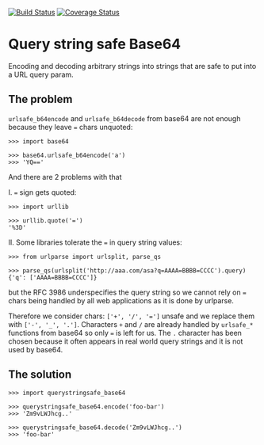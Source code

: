 [![Build Status](https://travis-ci.org/ClearcodeHQ/querystringsafe_base64.svg?branch=master)](https://travis-ci.org/ClearcodeHQ/querystringsafe_base64)
[![Coverage Status](https://img.shields.io/coveralls/ClearcodeHQ/querystringsafe_base64.svg)](https://coveralls.io/r/ClearcodeHQ/querystringsafe_base64)

# Query string safe Base64

Encoding and decoding arbitrary strings into strings that are safe to put into a URL query param.

## The problem

`urlsafe_b64encode` and `urlsafe_b64decode` from base64 are not enough because they leave `=` chars unquoted:

    >>> import base64

    >>> base64.urlsafe_b64encode('a')
    >>> 'YQ=='

And there are 2 problems with that

I. `=` sign gets quoted:

    >>> import urllib

    >>> urllib.quote('=')
    '%3D'

II. Some libraries tolerate the `=` in query string values:

    >>> from urlparse import urlsplit, parse_qs

    >>> parse_qs(urlsplit('http://aaa.com/asa?q=AAAA=BBBB=CCCC').query)
    {'q': ['AAAA=BBBB=CCCC']}

but the RFC 3986 underspecifies the query string so we cannot rely on `=` chars being handled by all web applications as it is done by urlparse.

Therefore we consider chars: `['+', '/', '=']` unsafe and we replace them with `['-', '_', '.']`. Characters `+` and `/` are already handled by `urlsafe_*` functions from base64 so only `=` is left for us. The `.` character has been chosen because it often appears in real world query strings and it is not used
by base64.

## The solution

    >>> import querystringsafe_base64

    >>> querystringsafe_base64.encode('foo-bar')
    >>> 'Zm9vLWJhcg..'

    >>> querystringsafe_base64.decode('Zm9vLWJhcg..')
    >>> 'foo-bar'
